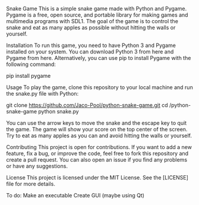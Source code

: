 Snake Game
This is a simple snake game made with Python and Pygame. Pygame is a free, open source, and portable library for making games and multimedia programs with SDL1. The goal of the game is to control the snake and eat as many apples as possible without hitting the walls or yourself.

Installation
To run this game, you need to have Python 3 and Pygame installed on your system. You can download Python 3 from here and Pygame from here. Alternatively, you can use pip to install Pygame with the following command:

pip install pygame

Usage
To play the game, clone this repository to your local machine and run the snake.py file with Python:

git clone https://github.com/Jaco-Pool/python-snake-game.git
cd /python-snake-game
python snake.py

You can use the arrow keys to move the snake and the escape key to quit the game. The game will show your score on the top center of the screen. Try to eat as many apples as you can and avoid hitting the walls or yourself.

Contributing
This project is open for contributions. If you want to add a new feature, fix a bug, or improve the code, feel free to fork this repository and create a pull request. You can also open an issue if you find any problems or have any suggestions.

License
This project is licensed under the MIT License. See the [LICENSE] file for more details.

To do: 
Make an executable
Create GUI (maybe using Qt)

